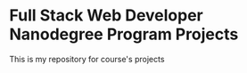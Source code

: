 # Full Stack Web Developer Nanodegree Program Projects

This is my repository for course's projects
